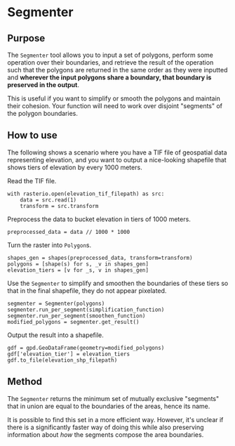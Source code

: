 # Segmenter

## Purpose

The `Segmenter` tool allows you to input a set of polygons,
perform some operation over their boundaries,
and retrieve the result of the operation such that the
polygons are returned in the same order as they were inputted and 
**wherever the input polygons share a boundary,
that boundary is preserved in the output**.

This is useful if you want to simplify or smooth the polygons and maintain
their cohesion. Your function will need to work over disjoint "segments"
of the polygon boundaries.

## How to use

The following shows a scenario where you have a TIF file of geospatial data
representing elevation, and you want to output a nice-looking shapefile
that shows tiers of elevation by every 1000 meters.

Read the TIF file.
```
with rasterio.open(elevation_tif_filepath) as src:
    data = src.read(1)
    transform = src.transform
```

Preprocess the data to bucket elevation in tiers of 1000 meters.
```
preprocessed_data = data // 1000 * 1000
```

Turn the raster into `Polygon`s.
```
shapes_gen = shapes(preprocessed_data, transform=transform)
polygons = [shape(s) for s, _v in shapes_gen]
elevation_tiers = [v for _s, v in shapes_gen]
```

Use the `Segmenter` to simplify and smoothen the boundaries of these tiers 
so that in the final shapefile, they do not appear pixelated.
```
segmenter = Segmenter(polygons)
segmenter.run_per_segment(simplification_function)
segmenter.run_per_segment(smoothen_function)
modified_polygons = segmenter.get_result()
```

Output the result into a shapefile.
```
gdf = gpd.GeoDataFrame(geometry=modified_polygons)
gdf['elevation_tier'] = elevation_tiers
gdf.to_file(elevation_shp_filepath)
```

## Method

The `Segmenter` returns the minimum set of mutually exclusive "segments" 
that in union are equal to the boundaries of the areas, hence its name.

It is possible to find this set in a more efficient way.
However, it's unclear if there is a significantly faster
way of doing this while also preserving information about _how_ the
segments compose the area boundaries.
